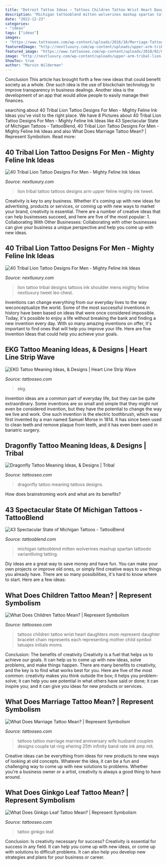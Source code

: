 ```yaml
---
title: "Detroit Tattoo Ideas ~ Tattoos Children Tattoo Wrist Heart Daughters Mom Represent Daughter Bracelet Chain Represents Each Representing Mother Child Symbol Tatuajes Initials Moms"
description: "Michigan tattooblend mitten wolverines mashup spartan tattoodo variantliving tatting"
date: "2022-12-23"
categories:
- "ideas"
tags: ["ideas"]
images:
- "https://www.tattooseo.com/wp-content/uploads/2016/10/Marriage-Tattoos-18.jpg"
featuredImage: "http://nextluxury.com/wp-content/uploads/upper-arm-tribal-lion-with-shading-for-men.jpg"
featured_image: "https://www.tattooseo.com/wp-content/uploads/2018/02/Children-Tattoos-21.jpg"
image: "http://nextluxury.com/wp-content/uploads/upper-arm-tribal-lion-with-shading-for-men.jpg"
ShowToc: true
author: "Marvin Wilderman"
---
```



Conclusion
This article has brought forth a few new ideas that could benefit society as a whole. One such idea is the use of blockchain technology to improve transparency in business dealings. Another idea is the development of an app that would allow people to easily manage their finances.

	

		
searching about 40 Tribal Lion Tattoo Designs For Men - Mighty Feline Ink Ideas you've visit to the right place. We have 8 Pictures about 40 Tribal Lion Tattoo Designs For Men - Mighty Feline Ink Ideas like 43 Spectacular State of Michigan Tattoos - TattooBlend, 40 Tribal Lion Tattoo Designs For Men - Mighty Feline Ink Ideas and also What Does Marriage Tattoo Mean? | Represent Symbolism. Read more:
		
    
## 40 Tribal Lion Tattoo Designs For Men - Mighty Feline Ink Ideas

<img loading=lazy src="http://nextluxury.com/wp-content/uploads/upper-arm-tribal-lion-with-shading-for-men.jpg" onerror="this.onerror=null;this.src='https://tse1.mm.bing.net/th?id=OIP.B3ABux1-bPg2ZrcXEthatAHaHa&amp;pid=15.1';" alt="40 Tribal Lion Tattoo Designs For Men - Mighty Feline Ink Ideas">

_Source: nextluxury.com_

>lion tribal tattoo tattoos designs arm upper feline mighty ink tweet. 

	

Creativity is key to any business. Whether it's coming up with new ideas for advertising, products or services, or coming up with new ways to market your brand, creativity is essential. There are a number of creative ideas that can help businesses succeed, and here are five of the most popular: 1. Collaborating With Other Businesses: Collaborating with other businesses can give your business a unique perspective and help you come up with new ideas.

    
## 40 Tribal Lion Tattoo Designs For Men - Mighty Feline Ink Ideas

<img loading=lazy src="http://nextluxury.com/wp-content/uploads/mens-tribal-lion-shoulder-tattoo.jpg" onerror="this.onerror=null;this.src='https://tse3.mm.bing.net/th?id=OIP.J_uda8NnczFz-JeH9DYUeQHaHa&amp;pid=15.1';" alt="40 Tribal Lion Tattoo Designs For Men - Mighty Feline Ink Ideas">

_Source: nextluxury.com_

>lion tattoo tribal designs tattoos ink shoulder mens mighty feline nextluxury tweet leo chest. 

	

Inventions can change everything from our everyday lives to the way weconceptualize the world. Some of the most successful inventions in history have been based on ideas that were once considered impossible. Today, it's possible to enjoy a life without breaking the bank and finding a new invention every day. With so many amazing inventions on offer, it's important to find ones that will help you improve your life. Here are five Invention Ideas that could help you achieve your goals.

    
## EKG Tattoo Meaning Ideas, &amp; Designs | Heart Line Strip Wave

<img loading=lazy src="https://www.tattooseo.com/wp-content/uploads/2017/03/EKG-Tattoo-Meaning-33.jpg" onerror="this.onerror=null;this.src='https://tse2.mm.bing.net/th?id=OIP.8lwsxVjcp4ogc7EUUQ9WYQAAAA&amp;pid=15.1';" alt="EKG Tattoo Meaning Ideas, &amp; Designs | Heart Line Strip Wave">

_Source: tattooseo.com_

>ekg. 

	

Invention ideas are a common part of everyday life, but they can be quite extraordinary. Some inventions are so small and simple that they might not even be considered invention, but they have the potential to change the way we live and work. One such invention is the electric toothbrush, which was first invented by a man named Samuel Morse in 1814. It has since been used to clean teeth and remove plaque from teeth, and it has even been used in bariatric surgery.

    
## Dragonfly Tattoo Meaning Ideas, &amp; Designs | Tribal

<img loading=lazy src="https://www.tattooseo.com/wp-content/uploads/2014/11/Dragonfly-Tattoo-37.jpg" onerror="this.onerror=null;this.src='https://tse3.mm.bing.net/th?id=OIP.EefyvsCQnhYIYJck4BsJkAAAAA&amp;pid=15.1';" alt="Dragonfly Tattoo Meaning Ideas, &amp; Designs | Tribal">

_Source: tattooseo.com_

>dragonfly tattoo meaning tattoos designs. 

	

How does brainstroming work and what are its benefits?
 

    
## 43 Spectacular State Of Michigan Tattoos - TattooBlend

<img loading=lazy src="https://tattooblend.com/wp-content/uploads/2015/10/state-of-michigan-tattoo.jpg" onerror="this.onerror=null;this.src='https://tse3.mm.bing.net/th?id=OIP.YTvLebzUFggCKa2t93Z5IAHaK1&amp;pid=15.1';" alt="43 Spectacular State of Michigan Tattoos - TattooBlend">

_Source: tattooblend.com_

>michigan tattooblend mitten wolverines mashup spartan tattoodo variantliving tatting. 

	

Diy ideas are a great way to save money and have fun. You can make your own projects or improve old ones, or simply find creative ways to use things you already have. There are so many possibilities, it's hard to know where to start. Here are a few ideas:

    
## What Does Children Tattoo Mean? | Represent Symbolism

<img loading=lazy src="https://www.tattooseo.com/wp-content/uploads/2018/02/Children-Tattoos-21.jpg" onerror="this.onerror=null;this.src='https://tse2.mm.bing.net/th?id=OIP.fuk5q0qYMVh0ZH5svUO7tAAAAA&amp;pid=15.1';" alt="What Does Children Tattoo Mean? | Represent Symbolism">

_Source: tattooseo.com_

>tattoos children tattoo wrist heart daughters mom represent daughter bracelet chain represents each representing mother child symbol tatuajes initials moms. 

	

Conclusion: The benefits of creativity
Creativity is a fuel that helps us to achieve our goals. It can help us to come up with new ideas, solve problems, and make things happen. There are many benefits to creativity, and the key is to find what works best for you. Here are five of the most common: creativity makes you think outside the box; it helps you problem-solve; it can help you see potential in what others have said or done; it can inspire you; and it can give you ideas for new products or services.

    
## What Does Marriage Tattoo Mean? | Represent Symbolism

<img loading=lazy src="https://www.tattooseo.com/wp-content/uploads/2016/10/Marriage-Tattoos-18.jpg" onerror="this.onerror=null;this.src='https://tse2.mm.bing.net/th?id=OIP.XuTa6sEcPsu4D_o-Y4sxGgHaFj&amp;pid=15.1';" alt="What Does Marriage Tattoo Mean? | Represent Symbolism">

_Source: tattooseo.com_

>tattoos tattoo marriage married anniversary wife husband couples designs couple tat ring ehering 25th infinity band rate ink amp mit. 

	

Creative ideas can be everything from ideas for new products to new ways of looking at old concepts. Whatever the idea, it can be a fun and challenging way to come up with new solutions to problems. Whether you're a business owner or a artist, creativity is always a good thing to have around.

    
## What Does Ginkgo Leaf Tattoo Mean? | Represent Symbolism

<img loading=lazy src="https://www.tattooseo.com/wp-content/uploads/2017/12/Ginkgo-Leaf-Tattoo-33.jpg" onerror="this.onerror=null;this.src='https://tse1.mm.bing.net/th?id=OIP.i6D8KJhEe4JEJP5I1F7VFgAAAA&amp;pid=15.1';" alt="What Does Ginkgo Leaf Tattoo Mean? | Represent Symbolism">

_Source: tattooseo.com_

>tattoo ginkgo leaf. 

	

Conclusion: Is creativity necessary for success?
Creativity is essential for success in any field. It can help you come up with new ideas, or come up with solutions to difficult problems. It can also help you develop new strategies and plans for your business or career.

